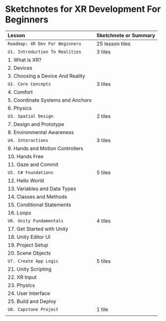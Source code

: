 # Sketchnotes for XR Development For Beginners

| Lesson | Sketchnote or Summary |
|:---|:---|
| `Roadmap: XR Dev For Beginners` | 25 lesson tiles |
|`U1. Introduction To Realities` | 3 tiles |
| 1. What is XR?  | |
| 2. Devices | | 
| 3. Choosing a Device And Reality| | 
| `U2. Core Concepts` | 3 tiles | 
| 4. Comfort | | 
| 5. Coordinate Systems and Anchors | | 
| 6. Physics | | 
| `U3. Spatial Design` | 2 tiles| 
| 7. Design and Prototype | | 
| 8. Environmental Awareness | | 
| `U4. Interactions` | 3 tiles | 
| 9. Hands and Motion Controllers | | 
| 10. Hands Free | | 
| 11. Gaze and Commit | | 
| `U5. C# Foundations` | 5 tiles | 
| 12. Hello World | | 
| 13. Variables and Data Types | | 
| 14. Classes and Methods | | 
| 15. Conditional Statements | | 
| 16. Loops | | 
| `U6. Unity Fundamentals` | 4 tiles | 
| 17. Get Started with Unity | | 
| 18. Unity Editor UI | | 
| 19. Project Setup | | 
| 20. Scene Objects | | 
| `U7. Create App Logic` | 5 tiles | 
| 21. Unity Scripting | | 
| 22. XR Input | | 
| 23. Physics | | 
| 24. User Interface | | 
| 25. Build and Deploy | | 
| `U8. Capstone Project` | 1 tile | 
| | | 